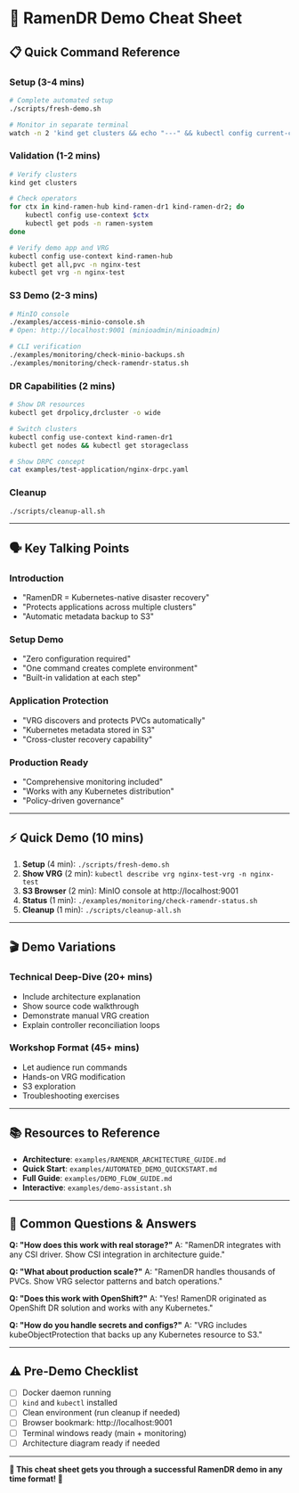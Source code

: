 <!--
SPDX-FileCopyrightText: The RamenDR authors
SPDX-License-Identifier: Apache-2.0
-->

# 🎯 RamenDR Demo Cheat Sheet

## 📋 **Quick Command Reference**

### **Setup (3-4 mins)**
```bash
# Complete automated setup
./scripts/fresh-demo.sh

# Monitor in separate terminal
watch -n 2 'kind get clusters && echo "---" && kubectl config current-context'
```

### **Validation (1-2 mins)**
```bash
# Verify clusters
kind get clusters

# Check operators
for ctx in kind-ramen-hub kind-ramen-dr1 kind-ramen-dr2; do
    kubectl config use-context $ctx
    kubectl get pods -n ramen-system
done

# Verify demo app and VRG
kubectl config use-context kind-ramen-hub
kubectl get all,pvc -n nginx-test
kubectl get vrg -n nginx-test
```

### **S3 Demo (2-3 mins)**
```bash
# MinIO console
./examples/access-minio-console.sh
# Open: http://localhost:9001 (minioadmin/minioadmin)

# CLI verification
./examples/monitoring/check-minio-backups.sh
./examples/monitoring/check-ramendr-status.sh
```

### **DR Capabilities (2 mins)**
```bash
# Show DR resources
kubectl get drpolicy,drcluster -o wide

# Switch clusters
kubectl config use-context kind-ramen-dr1
kubectl get nodes && kubectl get storageclass

# Show DRPC concept
cat examples/test-application/nginx-drpc.yaml
```

### **Cleanup**
```bash
./scripts/cleanup-all.sh
```

---

## 🗣️ **Key Talking Points**

### **Introduction**
- "RamenDR = Kubernetes-native disaster recovery"
- "Protects applications across multiple clusters"
- "Automatic metadata backup to S3"

### **Setup Demo**
- "Zero configuration required"
- "One command creates complete environment"
- "Built-in validation at each step"

### **Application Protection**
- "VRG discovers and protects PVCs automatically"
- "Kubernetes metadata stored in S3"
- "Cross-cluster recovery capability"

### **Production Ready**
- "Comprehensive monitoring included"
- "Works with any Kubernetes distribution"
- "Policy-driven governance"

---

## ⚡ **Quick Demo (10 mins)**

1. **Setup** (4 min): `./scripts/fresh-demo.sh`
2. **Show VRG** (2 min): `kubectl describe vrg nginx-test-vrg -n nginx-test`
3. **S3 Browser** (2 min): MinIO console at http://localhost:9001
4. **Status** (1 min): `./examples/monitoring/check-ramendr-status.sh`
5. **Cleanup** (1 min): `./scripts/cleanup-all.sh`

---

## 🎬 **Demo Variations**

### **Technical Deep-Dive (20+ mins)**
- Include architecture explanation
- Show source code walkthrough
- Demonstrate manual VRG creation
- Explain controller reconciliation loops

### **Workshop Format (45+ mins)**
- Let audience run commands
- Hands-on VRG modification
- S3 exploration
- Troubleshooting exercises

---

## 📚 **Resources to Reference**

- **Architecture**: `examples/RAMENDR_ARCHITECTURE_GUIDE.md`
- **Quick Start**: `examples/AUTOMATED_DEMO_QUICKSTART.md`
- **Full Guide**: `examples/DEMO_FLOW_GUIDE.md`
- **Interactive**: `examples/demo-assistant.sh`

---

## 🚨 **Common Questions & Answers**

**Q: "How does this work with real storage?"**
A: "RamenDR integrates with any CSI driver. Show CSI integration in architecture guide."

**Q: "What about production scale?"**
A: "RamenDR handles thousands of PVCs. Show VRG selector patterns and batch operations."

**Q: "Does this work with OpenShift?"**
A: "Yes! RamenDR originated as OpenShift DR solution and works with any Kubernetes."

**Q: "How do you handle secrets and configs?"**
A: "VRG includes kubeObjectProtection that backs up any Kubernetes resource to S3."

---

## ⚠️ **Pre-Demo Checklist**

- [ ] Docker daemon running
- [ ] `kind` and `kubectl` installed
- [ ] Clean environment (run cleanup if needed)
- [ ] Browser bookmark: http://localhost:9001
- [ ] Terminal windows ready (main + monitoring)
- [ ] Architecture diagram ready if needed

---

**🎯 This cheat sheet gets you through a successful RamenDR demo in any time format! 🚀**
